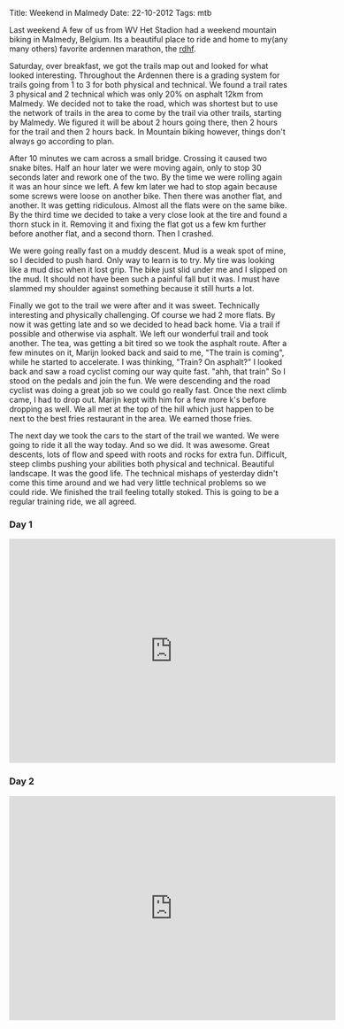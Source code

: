 Title: Weekend in Malmedy
Date: 22-10-2012
Tags: mtb

Last weekend A few of us from WV Het Stadion had a weekend mountain biking in Malmedy, Belgium. Its a beautiful place to ride and home to my(any many others) favorite ardennen marathon, the [rdhf](rdhf.be).

Saturday, over breakfast, we got the trails map out and looked for what looked interesting. Throughout the Ardennen there is a grading system for trails going from 1 to 3 for both physical and technical. We found a trail rates 3 physical and 2 technical which was only 20% on asphalt 12km from Malmedy. We decided not to take the road, which was shortest but to use the network of trails in the area to come by the trail via other trails, starting by Malmedy. We figured it will be about 2 hours going there, then 2 hours for the trail and then 2 hours back. In Mountain biking however, things don't always go according to plan.

After 10 minutes we cam across a small bridge. Crossing it caused two snake bites. Half an hour later we were moving again, only to stop 30 seconds later and rework one of the two. By the time we were rolling again it was an hour since we left. A few km later we had to stop again because some screws were loose on another bike. Then there was another flat, and another. It was getting ridiculous. Almost all the flats were on the same bike. By the third time we decided to take a very close look at the tire and found a thorn stuck in it. Removing it and fixing the flat got us a few km further before another flat, and a second thorn. Then I crashed.

We were going really fast on a muddy descent. Mud is a weak spot of mine, so I decided to push hard. Only way to learn is to try. My tire was looking like a mud disc when it lost grip. The bike just slid under me and I slipped on the mud. It should not have been such a painful fall but it was. I must have slammed my shoulder against something because it still hurts a lot.

Finally we got to the trail we were after and it was sweet. Technically interesting and physically challenging. Of course we had 2 more flats. By now it was getting late and so we decided to head back home. Via a trail if possible and otherwise via asphalt. We left our wonderful trail and took another. The tea, was getting a bit tired so we took the asphalt route. After a few minutes on it, Marijn looked back and said to me, "The train is coming", while he started to accelerate. I was thinking, "Train? On asphalt?" I looked back and saw a road cyclist coming our way quite fast. "ahh, that train" So I stood on the pedals and join the fun. We were descending and the road cyclist was doing a great job so we could go really fast. Once the next climb came, I had to drop out. Marijn kept with him for a few more k's before dropping as well. We all met at the top of the hill which just happen to be next to the best fries restaurant in the area. We earned those fries.

The next day we took the cars to the start of the trail we wanted. We were going to ride it all the way today. And so we did. It was awesome. Great descents, lots of flow and speed with roots and rocks for extra fun.  Difficult, steep  climbs pushing your abilities both physical and technical. Beautiful landscape. It was the good life. The technical mishaps of yesterday didn't come this time around and we had very little technical problems so we could ride. We finished the trail feeling totally stoked. This is going to be a regular training  ride, we all agreed.

### Day 1
<iframe height='405' width='590' frameborder='0' allowtransparency='true' scrolling='no' src='http://app.strava.com/runs/25692116/embed/9ce669157229994d437083d9b2ec3a0f88f50c8f'></iframe>

### Day 2
<iframe height='405' width='590' frameborder='0' allowtransparency='true' scrolling='no' src='http://app.strava.com/runs/25692288/embed/c542b6b31a40a6aed1d9831671ac7bbb849287e2'></iframe>
